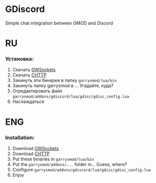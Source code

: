 # GDiscord
Simple chat integration between GMOD and Discord

# RU
### Установка:
1) Скачать [GWSockets](https://github.com/FredyH/GWSockets/releases/latest)
2) Скачать [CHTTP](https://github.com/timschumi/gmod-chttp/releases/latest)
3) Закинуть эти бинарки в папку `garrysmod/lua/bin`
4) Закинуть папку garrysmod в ... Угадайте, куда?
5) Отредактировать файл `garrysmod/addons/gdiscord/lua/gdisc/gdisc_config.lua`
6) Наслаждаться

# ENG
### Installation:
1) Download [GWSockets](https://github.com/FredyH/GWSockets/releases/latest)
2) Download [CHTTP](https://github.com/timschumi/gmod-chttp/releases/latest)
3) Put these binaries in `garrysmod/lua/bin`
4) Put the `garrysmod/addons/...` folder in... Guess, where?
5) Configure `garrysmod/addons/gdiscord/lua/gdisc/gdisc_config.lua`
6) Enjoy
